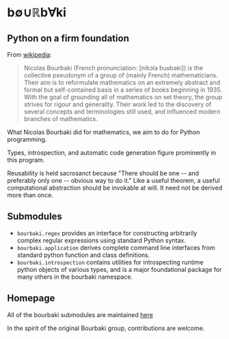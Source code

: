 # b∅∪ℝb∀ki

## Python on a firm foundation

From [wikipedia](https://en.wikipedia.org/wiki/Nicolas_Bourbaki):

> Nicolas Bourbaki (French pronunciation: ​[nikɔla buʁbaki]) is the collective pseudonym of a group of (mainly French) mathematicians. 
> Their aim is to reformulate mathematics on an extremely abstract and formal but self-contained basis in a series of books beginning in 1935. 
> With the goal of grounding all of mathematics on set theory, the group strives for rigour and generality. 
> Their work led to the discovery of several concepts and terminologies still used, and influenced modern branches of mathematics. 

What Nicolas Bourbaki did for mathematics, we aim to do for Python programming.

Types, introspection, and automatic code generation figure prominently in this program.

Reusability is held sacrosanct because "There should be one -- and preferably only one -- obvious way to do it."
Like a useful theorem, a useful computational abstraction should be invokable at will.
It need not be derived more than once.


## Submodules

- `bourbaki.regex` provides an interface for constructing arbitrarily complex 
regular expressions using standard Python syntax.
- `bourbaki.application` derives complete command line interfaces from standard python function and class definitions.
- `bourbaki.introspection` contains utilities for introspecting runtime python objects of various types, and is a major foundational package for many others in the bourbaki namespace.


## Homepage

All of the bourbaki submodules are maintained [here](https://github.com/bourbaki-py/)

In the spirit of the original Bourbaki group, contributions are welcome.
